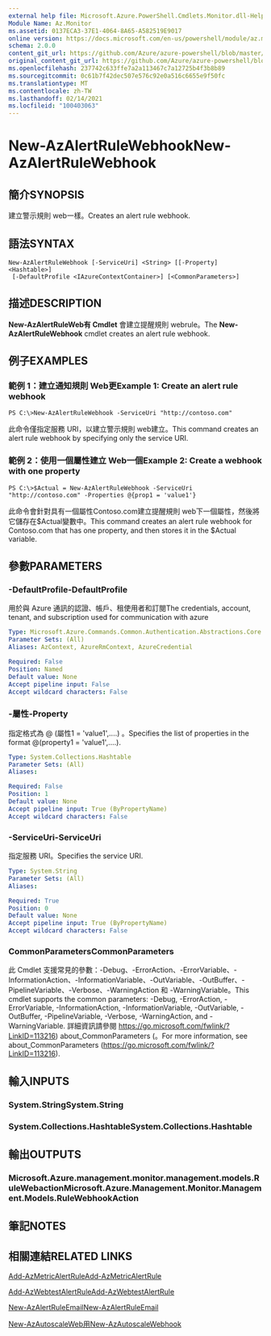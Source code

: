 ```yaml
---
external help file: Microsoft.Azure.PowerShell.Cmdlets.Monitor.dll-Help.xml
Module Name: Az.Monitor
ms.assetid: 0137ECA3-37E1-4064-8A65-A582519E9017
online version: https://docs.microsoft.com/en-us/powershell/module/az.monitor/new-azalertrulewebhook
schema: 2.0.0
content_git_url: https://github.com/Azure/azure-powershell/blob/master/src/Monitor/Monitor/help/New-AzAlertRuleWebhook.md
original_content_git_url: https://github.com/Azure/azure-powershell/blob/master/src/Monitor/Monitor/help/New-AzAlertRuleWebhook.md
ms.openlocfilehash: 237742c633ffe7a2a113467c7a12725b4f3b8b89
ms.sourcegitcommit: 0c61b7f42dec507e576c92e0a516c6655e9f50fc
ms.translationtype: MT
ms.contentlocale: zh-TW
ms.lasthandoff: 02/14/2021
ms.locfileid: "100403063"
---
```

# <span data-ttu-id="b1753-101">New-AzAlertRuleWebhook</span><span class="sxs-lookup"><span data-stu-id="b1753-101">New-AzAlertRuleWebhook</span></span>

## <span data-ttu-id="b1753-102">簡介</span><span class="sxs-lookup"><span data-stu-id="b1753-102">SYNOPSIS</span></span>
<span data-ttu-id="b1753-103">建立警示規則 web一樣。</span><span class="sxs-lookup"><span data-stu-id="b1753-103">Creates an alert rule webhook.</span></span>

## <span data-ttu-id="b1753-104">語法</span><span class="sxs-lookup"><span data-stu-id="b1753-104">SYNTAX</span></span>

```
New-AzAlertRuleWebhook [-ServiceUri] <String> [[-Property] <Hashtable>]
 [-DefaultProfile <IAzureContextContainer>] [<CommonParameters>]
```

## <span data-ttu-id="b1753-105">描述</span><span class="sxs-lookup"><span data-stu-id="b1753-105">DESCRIPTION</span></span>
<span data-ttu-id="b1753-106">**New-AzAlertRuleWeb有 Cmdlet** 會建立提醒規則 webrule。</span><span class="sxs-lookup"><span data-stu-id="b1753-106">The **New-AzAlertRuleWebhook** cmdlet creates an alert rule webhook.</span></span>

## <span data-ttu-id="b1753-107">例子</span><span class="sxs-lookup"><span data-stu-id="b1753-107">EXAMPLES</span></span>

### <span data-ttu-id="b1753-108">範例 1：建立通知規則 Web更</span><span class="sxs-lookup"><span data-stu-id="b1753-108">Example 1: Create an alert rule webhook</span></span>
```
PS C:\>New-AzAlertRuleWebhook -ServiceUri "http://contoso.com"
```

<span data-ttu-id="b1753-109">此命令僅指定服務 URI，以建立警示規則 web建立。</span><span class="sxs-lookup"><span data-stu-id="b1753-109">This command creates an alert rule webhook by specifying only the service URI.</span></span>

### <span data-ttu-id="b1753-110">範例 2：使用一個屬性建立 Web一個</span><span class="sxs-lookup"><span data-stu-id="b1753-110">Example 2: Create a webhook with one property</span></span>
```
PS C:\>$Actual = New-AzAlertRuleWebhook -ServiceUri "http://contoso.com" -Properties @{prop1 = 'value1'}
```

<span data-ttu-id="b1753-111">此命令會針對具有一個屬性Contoso.com建立提醒規則 web下一個屬性，然後將它儲存在$Actual變數中。</span><span class="sxs-lookup"><span data-stu-id="b1753-111">This command creates an alert rule webhook for Contoso.com that has one property, and then stores it in the $Actual variable.</span></span>

## <span data-ttu-id="b1753-112">參數</span><span class="sxs-lookup"><span data-stu-id="b1753-112">PARAMETERS</span></span>

### <span data-ttu-id="b1753-113">-DefaultProfile</span><span class="sxs-lookup"><span data-stu-id="b1753-113">-DefaultProfile</span></span>
<span data-ttu-id="b1753-114">用於與 Azure 通訊的認證、帳戶、租使用者和訂閱</span><span class="sxs-lookup"><span data-stu-id="b1753-114">The credentials, account, tenant, and subscription used for communication with azure</span></span>

```yaml
Type: Microsoft.Azure.Commands.Common.Authentication.Abstractions.Core.IAzureContextContainer
Parameter Sets: (All)
Aliases: AzContext, AzureRmContext, AzureCredential

Required: False
Position: Named
Default value: None
Accept pipeline input: False
Accept wildcard characters: False
```

### <span data-ttu-id="b1753-115">-屬性</span><span class="sxs-lookup"><span data-stu-id="b1753-115">-Property</span></span>
<span data-ttu-id="b1753-116">指定格式為 @ (屬性1 = 'value1',....) 。</span><span class="sxs-lookup"><span data-stu-id="b1753-116">Specifies the list of properties in the format @(property1 = 'value1',....).</span></span>

```yaml
Type: System.Collections.Hashtable
Parameter Sets: (All)
Aliases:

Required: False
Position: 1
Default value: None
Accept pipeline input: True (ByPropertyName)
Accept wildcard characters: False
```

### <span data-ttu-id="b1753-117">-ServiceUri</span><span class="sxs-lookup"><span data-stu-id="b1753-117">-ServiceUri</span></span>
<span data-ttu-id="b1753-118">指定服務 URI。</span><span class="sxs-lookup"><span data-stu-id="b1753-118">Specifies the service URI.</span></span>

```yaml
Type: System.String
Parameter Sets: (All)
Aliases:

Required: True
Position: 0
Default value: None
Accept pipeline input: True (ByPropertyName)
Accept wildcard characters: False
```

### <span data-ttu-id="b1753-119">CommonParameters</span><span class="sxs-lookup"><span data-stu-id="b1753-119">CommonParameters</span></span>
<span data-ttu-id="b1753-120">此 Cmdlet 支援常見的參數：-Debug、-ErrorAction、-ErrorVariable、-InformationAction、-InformationVariable、-OutVariable、-OutBuffer、-PipelineVariable、-Verbose、-WarningAction 和 -WarningVariable。</span><span class="sxs-lookup"><span data-stu-id="b1753-120">This cmdlet supports the common parameters: -Debug, -ErrorAction, -ErrorVariable, -InformationAction, -InformationVariable, -OutVariable, -OutBuffer, -PipelineVariable, -Verbose, -WarningAction, and -WarningVariable.</span></span> <span data-ttu-id="b1753-121">詳細資訊請參閱 https://go.microsoft.com/fwlink/?LinkID=113216) about_CommonParameters (。</span><span class="sxs-lookup"><span data-stu-id="b1753-121">For more information, see about_CommonParameters (https://go.microsoft.com/fwlink/?LinkID=113216).</span></span>

## <span data-ttu-id="b1753-122">輸入</span><span class="sxs-lookup"><span data-stu-id="b1753-122">INPUTS</span></span>

### <span data-ttu-id="b1753-123">System.String</span><span class="sxs-lookup"><span data-stu-id="b1753-123">System.String</span></span>

### <span data-ttu-id="b1753-124">System.Collections.Hashtable</span><span class="sxs-lookup"><span data-stu-id="b1753-124">System.Collections.Hashtable</span></span>

## <span data-ttu-id="b1753-125">輸出</span><span class="sxs-lookup"><span data-stu-id="b1753-125">OUTPUTS</span></span>

### <span data-ttu-id="b1753-126">Microsoft.Azure.management.monitor.management.models.RuleWebaction</span><span class="sxs-lookup"><span data-stu-id="b1753-126">Microsoft.Azure.Management.Monitor.Management.Models.RuleWebhookAction</span></span>

## <span data-ttu-id="b1753-127">筆記</span><span class="sxs-lookup"><span data-stu-id="b1753-127">NOTES</span></span>

## <span data-ttu-id="b1753-128">相關連結</span><span class="sxs-lookup"><span data-stu-id="b1753-128">RELATED LINKS</span></span>


[<span data-ttu-id="b1753-129">Add-AzMetricAlertRule</span><span class="sxs-lookup"><span data-stu-id="b1753-129">Add-AzMetricAlertRule</span></span>](./Add-AzMetricAlertRule.md)

[<span data-ttu-id="b1753-130">Add-AzWebtestAlertRule</span><span class="sxs-lookup"><span data-stu-id="b1753-130">Add-AzWebtestAlertRule</span></span>](./Add-AzWebtestAlertRule.md)

[<span data-ttu-id="b1753-131">New-AzAlertRuleEmail</span><span class="sxs-lookup"><span data-stu-id="b1753-131">New-AzAlertRuleEmail</span></span>](./New-AzAlertRuleEmail.md)

[<span data-ttu-id="b1753-132">New-AzAutoscaleWeb用</span><span class="sxs-lookup"><span data-stu-id="b1753-132">New-AzAutoscaleWebhook</span></span>](./New-AzAutoscaleWebhook.md)



